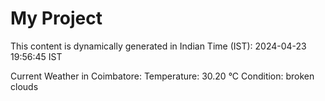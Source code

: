 # My Project

This content is dynamically generated in Indian Time (IST): 2024-04-23 19:56:45 IST


Current Weather in Coimbatore:
Temperature: 30.20 °C
Condition: broken clouds
